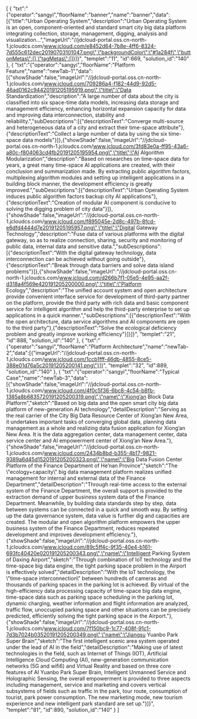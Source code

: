 [
	{
		"txt":"{\"operator\":\"sangyi\",\"floorName\":\"banner\",\"name\":\"banner\",\"data\":[{\"title\":\"Urban Operating System\",\"description\":\"Urban Operating System is an open, component-oriented and standard smart city big data platform integrating collection, storage, management, digging, analysis and visualization...\",\"imageUrl\":\"//jdcloud-portal.oss.cn-north-1.jcloudcs.com/www.jcloud.com/e8452d64-7b8e-4ff6-8324-7d555c612dec20190703101047.png\",\"backgroundColor\":\"#1a284f\",\"buttonMetas\":[],\"tagMetas\":[]}]}",
		"templet":"11",
		"id":669,
		"solution_id":"140"
	},
	{
		"txt":"{\"operator\":\"sangyi\",\"floorName\":\"Platform Feature\",\"name\":\"newTab-1\",\"data\":[{\"showShade\":false,\"imageUrl\":\"//jdcloud-portal.oss.cn-north-1.jcloudcs.com/www.jcloud.com/709286a4-f182-44d9-92d5-46ad0162c94420191205195919.png\",\"title\":\"Data Standardization\",\"description\":\"A large number of data about the city is classified into six space-time data models, increasing data storage and management efficiency, enhancing horizontal expansion capacity for data and improving data interconnection, stability and reliability.\",\"subDescriptions\":[{\"descriptionText\":\"Converge multi-source and heterogeneous data of a city and extract their time-space attribute\"},{\"descriptionText\":\"Collect a large number of data by using the six time-space data models\"}]},{\"showShade\":false,\"imageUrl\":\"//jdcloud-portal.oss.cn-north-1.jcloudcs.com/www.jcloud.com/3fd83e0a-ff95-43a6-a80c-f804063cd4fb20191205195954.png\",\"title\":\"AI Algorithm Modularization\",\"description\":\"Based on researches on time-space data for years, a great many time-space AI applications are created, with their conclusion and summarization made. By extracting public algorithm factors, multiplexing algorithm modules and setting up intelligent applications in a building block manner, the development efficiency is greatly improved.\",\"subDescriptions\":[{\"descriptionText\":\"Urban Operating System induces public algorithm factors backup city AI applications\"},{\"descriptionText\":\"Creation of modular AI component is conducive to solving the digging problem of city data\"}]},{\"showShade\":false,\"imageUrl\":\"//jdcloud-portal.oss.cn-north-1.jcloudcs.com/www.jcloud.com/f895045e-2d8c-497b-8fcd-e6dfd4444d7e20191205195957.png\",\"title\":\"Digital Gateway Technology\",\"description\":\"Fuse data of various platforms with the digital gateway, so as to realize connection, sharing, security and monitoring of public data, internal data and sensitive data.\",\"subDescriptions\":[{\"descriptionText\":\"With the digital gateway technology, data interconnection can be achieved without going outside\"},{\"descriptionText\":\"Break through data barriers and solve data island problems\"}]},{\"showShade\":false,\"imageUrl\":\"//jdcloud-portal.oss.cn-north-1.jcloudcs.com/www.jcloud.com/d266b7f1-05e5-4e95-aa2f-d318a4f569e420191205200000.png\",\"title\":\"Platform Ecology\",\"description\":\"The unified account system and open architecture provide convenient interface service for development of third-party partner on the platform, provide the third party with rich data and basic component service for intelligent algorithm and help the third-party enterprise to set up applications in a quick manner.\",\"subDescriptions\":[{\"descriptionText\":\"With the open architecture, data service algorithms and AI components are open to the third party\"},{\"descriptionText\":\"Solve the ecological deficiency problem and greatly improve working efficiency\"}]}]}",
		"templet":"21",
		"id":888,
		"solution_id":"140"
	},
	{
		"txt":"{\"operator\":\"sangyi\",\"floorName\":\"Platform Architecture\",\"name\":\"newTab-2\",\"data\":[{\"imageUrl\":\"//jdcloud-portal.oss.cn-north-1.jcloudcs.com/www.jcloud.com/1ccb1fff-46db-4855-8ce5-388e01d76a5c20191205200141.png\"}]}",
		"templet":"32",
		"id":889,
		"solution_id":"140"
	},
	{
		"txt":"{\"operator\":\"sangyi\",\"floorName\":\"Typical Case\",\"name\":\"newTab-3\",\"data\":[{\"showShade\":false,\"imageUrl\":\"//jdcloud-portal.oss.cn-north-1.jcloudcs.com/www.jcloud.com/4f0c5f36-6bc8-4c54-b8fb-1385a8b6835720191205200319.png\",\"name\":\"Xiong’an Block Data Platform\",\"sketch\":\"Based on big data and the open smart city big data platform of new-generation AI technology\",\"detailDescription\":\"Serving as the real carrier of the City Big Data Resource Center of Xiong’an New Area, it undertakes important tasks of converging global data, planning data management as a whole and realizing data fusion application for Xiong’an New Area. It is the data aggregation center, data management center, data service center and AI empowerment center of Xiong’an New Area.\"},{\"showShade\":false,\"imageUrl\":\"//jdcloud-portal.oss.cn-north-1.jcloudcs.com/www.jcloud.com/2434b8bd-b355-4b17-9821-9389a6d45d1520191205200323.png\",\"name\":\"Big Data Fusion Center Platform of the Finance Department of He’nan Province\",\"sketch\":\"The \\\"ecology+capacity\\\" big data management platform realizes unified management for internal and external data of the Finance Department\",\"detailDescription\":\"Through real-time access to the external system of the Finance Department, the overall support is provided to the extraction demand of upper business system data of the Finance Department. Meanwhile, by building data standards step by step, data between systems can be connected in a quick and smooth way. By setting up the data governance system, data value is further dig and capacities are created. The modular and open algorithm platform empowers the upper business system of the Finance Department, reduces repeated development and improves development efficiency.\"},{\"showShade\":false,\"imageUrl\":\"//jdcloud-portal.oss.cn-north-1.jcloudcs.com/www.jcloud.com/89c5ff4c-9f35-40e4-b161-693fc40420e020191205200343.png\",\"name\":\"Intelligent Parking System of Daxing Airport\",\"sketch\":\"Through combination of IoT technology and the time-space big data engine, the tight parking space problem in the Airport is effectively solved\",\"detailDescription\":\"With the IoT technology, the \\\"time-space interconnection\\\" between hundreds of cameras and thousands of parking spaces in the parking lot is achieved. By virtual of the high-efficiency data processing capacity of time-space big data engine, time-space data such as parking space scheduling in the parking lot, dynamic charging, weather information and flight information are analyzed, traffic flow, unoccupied parking space and other situations can be precisely predicted, efficiently solving the tight parking space in the Airport.\"},{\"showShade\":false,\"imageUrl\":\"//jdcloud-portal.oss.cn-north-1.jcloudcs.com/www.jcloud.com/7f150bc9-1c77-408f-91c1-7d3b7024b03520191205200349.png\",\"name\":\"Jiangsu Yuanbo Park Super Brain\",\"sketch\":\"The first intelligent scenic area system operated under the lead of AI in the field\",\"detailDescription\":\"Making use of latest technologies in the field, such as Internet of Things (IOT), Artificial Intelligence Cloud Computing (AI), new-generation communication networks (5G and wifi6) and Virtual Reality and based on three core features of AI Yuanbo Park Super Brain, Intelligent Unmanned Service and Holographic Sensing, the overall empowerment is provided to three aspects including management, service and marketing and covers vertical subsystems of fields such as traffic in the park, tour route, consumption of tourist, park power consumption. The new marketing mode, new tourism experience and new intelligent park standard are set up.\"}]}",
		"templet":"81",
		"id":890,
		"solution_id":"140"
	}
]
